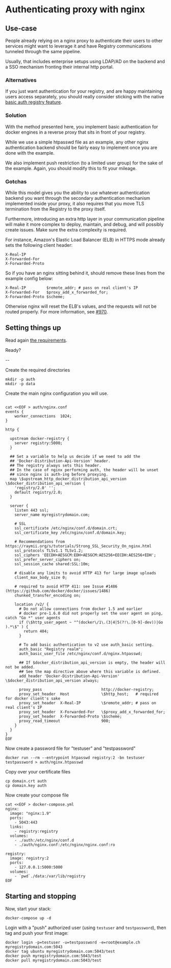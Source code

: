 <!--[metadata]>
+++
title = "Authenticating proxy with nginx"
description = "Restricting access to your registry using a nginx proxy"
keywords = ["registry, on-prem, images, tags, repository, distribution, nginx, proxy, authentication, TLS, recipe, advanced"]
+++
<![end-metadata]-->

# Authenticating proxy with nginx


## Use-case

People already relying on a nginx proxy to authenticate their users to other services might want to leverage it and have Registry communications tunneled through the same pipeline.

Usually, that includes enterprise setups using LDAP/AD on the backend and a SSO mechanism fronting their internal http portal.

### Alternatives

If you just want authentication for your registry, and are happy maintaining users access separately, you should really consider sticking with the native [basic auth registry feature](deploying.md#native-basic-auth).

### Solution

With the method presented here, you implement basic authentication for docker engines in a reverse proxy that sits in front of your registry.

While we use a simple htpasswd file as an example, any other nginx authentication backend should be fairly easy to implement once you are done with the example.

We also implement push restriction (to a limited user group) for the sake of the example. Again, you should modify this to fit your mileage.

### Gotchas

While this model gives you the ability to use whatever authentication backend you want through the secondary authentication mechanism implemented inside your proxy, it also requires that you move TLS termination from the Registry to the proxy itself.

Furthermore, introducing an extra http layer in your communication pipeline will make it more complex to deploy, maintain, and debug, and will possibly create issues. Make sure the extra complexity is required.

For instance, Amazon's Elastic Load Balancer (ELB) in HTTPS mode already sets the following client header:

```
X-Real-IP
X-Forwarded-For
X-Forwarded-Proto
```

So if you have an nginx sitting behind it, should remove these lines from the example config below:

```
X-Real-IP         $remote_addr; # pass on real client's IP
X-Forwarded-For   $proxy_add_x_forwarded_for;
X-Forwarded-Proto $scheme;
```

Otherwise nginx will reset the ELB's values, and the requests will not be routed properly. For more information, see [#970](https://github.com/tonyhb/distribution/issues/970).

## Setting things up

Read again [the requirements](recipes.md#requirements).

Ready?

--

Create the required directories

```
mkdir -p auth
mkdir -p data
```

Create the main nginx configuration you will use.

```

cat <<EOF > auth/nginx.conf
events {
    worker_connections  1024;
}

http {
  
  upstream docker-registry {
    server registry:5000;
  }

  ## Set a variable to help us decide if we need to add the
  ## 'Docker-Distribution-Api-Version' header.
  ## The registry always sets this header.
  ## In the case of nginx performing auth, the header will be unset
  ## since nginx is auth-ing before proxying.
  map \$upstream_http_docker_distribution_api_version \$docker_distribution_api_version {
    'registry/2.0' '';
    default registry/2.0;
  }

  server {
    listen 443 ssl;
    server_name myregistrydomain.com;

    # SSL
    ssl_certificate /etc/nginx/conf.d/domain.crt;
    ssl_certificate_key /etc/nginx/conf.d/domain.key;
  
    # Recommendations from https://raymii.org/s/tutorials/Strong_SSL_Security_On_nginx.html
    ssl_protocols TLSv1.1 TLSv1.2;
    ssl_ciphers 'EECDH+AESGCM:EDH+AESGCM:AES256+EECDH:AES256+EDH';
    ssl_prefer_server_ciphers on;
    ssl_session_cache shared:SSL:10m;
  
    # disable any limits to avoid HTTP 413 for large image uploads
    client_max_body_size 0;
  
    # required to avoid HTTP 411: see Issue #1486 (https://github.com/docker/docker/issues/1486)
    chunked_transfer_encoding on;
  
    location /v2/ {
      # Do not allow connections from docker 1.5 and earlier
      # docker pre-1.6.0 did not properly set the user agent on ping, catch "Go *" user agents
      if (\$http_user_agent ~ "^(docker\/1\.(3|4|5(?!\.[0-9]-dev))|Go ).*\$" ) {
        return 404;
      }
  
      # To add basic authentication to v2 use auth_basic setting.
      auth_basic "Registry realm";
      auth_basic_user_file /etc/nginx/conf.d/nginx.htpasswd;
  
      ## If $docker_distribution_api_version is empty, the header will not be added.
      ## See the map directive above where this variable is defined.
      add_header 'Docker-Distribution-Api-Version' \$docker_distribution_api_version always;
  
      proxy_pass                          http://docker-registry;
      proxy_set_header  Host              \$http_host;   # required for docker client's sake
      proxy_set_header  X-Real-IP         \$remote_addr; # pass on real client's IP
      proxy_set_header  X-Forwarded-For   \$proxy_add_x_forwarded_for;
      proxy_set_header  X-Forwarded-Proto \$scheme;
      proxy_read_timeout                  900;
    }
  }
}
EOF
```

Now create a password file for "testuser" and "testpassword"

```
docker run --rm --entrypoint htpasswd registry:2 -bn testuser testpassword > auth/nginx.htpasswd
```

Copy over your certificate files

```
cp domain.crt auth
cp domain.key auth
```

Now create your compose file

```
cat <<EOF > docker-compose.yml
nginx:
  image: "nginx:1.9"
  ports:
    - 5043:443
  links:
    - registry:registry
  volumes:
    - ./auth:/etc/nginx/conf.d
    - ./auth/nginx.conf:/etc/nginx/nginx.conf:ro

registry:
  image: registry:2
  ports:
    - 127.0.0.1:5000:5000
  volumes:
    - `pwd`./data:/var/lib/registry
EOF
```

## Starting and stopping

Now, start your stack:

    docker-compose up -d

Login with a "push" authorized user (using `testuser` and `testpassword`), then tag and push your first image:

    docker login -p=testuser -u=testpassword -e=root@example.ch myregistrydomain.com:5043
    docker tag ubuntu myregistrydomain.com:5043/test
    docker push myregistrydomain.com:5043/test
    docker pull myregistrydomain.com:5043/test
